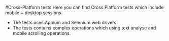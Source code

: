 #Cross-Platform tests
Here you can find Cross Platform tests which include mobile + desktop sessions.

 - The tests uses Appium and Selenium web drivers.
 - The tests contains complex operations which using text analyse and mobile scrolling operations.
